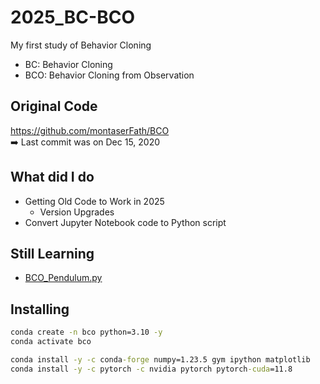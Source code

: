 # 2025_BC-BCO
My first study of Behavior Cloning
- BC: Behavior Cloning
- BCO: Behavior Cloning from Observation

## Original Code
https://github.com/montaserFath/BCO<br>
➡️ Last commit was on Dec 15, 2020

## What did I do
- Getting Old Code to Work in 2025
  - Version Upgrades
- Convert Jupyter Notebook code to Python script

## Still Learning
- [BCO_Pendulum.py](BCO_Pendulum.py)

## Installing
```cmd
conda create -n bco python=3.10 -y
conda activate bco

conda install -y -c conda-forge numpy=1.23.5 gym ipython matplotlib
conda install -y -c pytorch -c nvidia pytorch pytorch-cuda=11.8
```
